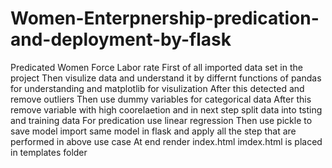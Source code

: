 # Women-Enterpnership-predication-and-deployment-by-flask
Predicated Women Force Labor rate 
First of all imported data set in the project
Then visulize data and understand it by differnt functions of pandas for understanding and matplotlib for visulization
After this detected and remove outliers
Then use dummy variables for categorical data
After this remove variable with high coorelaetion and in next step split data into tsting and training data
For predication use linear regression
Then use pickle to save model
import same model in flask and apply all the step that are performed in above use case
At end render index.html
imdex.html is placed in templates folder
